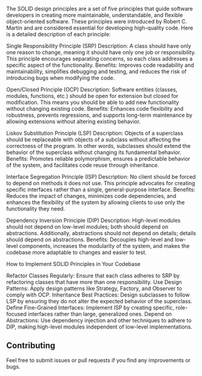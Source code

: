 The SOLID design principles are a set of five principles that guide software developers in creating more maintainable, understandable, and flexible object-oriented software. These principles were introduced by Robert C. Martin and are considered essential for developing high-quality code. Here is a detailed description of each principle:

Single Responsibility Principle (SRP)
Description: A class should have only one reason to change, meaning it should have only one job or responsibility. This principle encourages separating concerns, so each class addresses a specific aspect of the functionality.
Benefits: Improves code readability and maintainability, simplifies debugging and testing, and reduces the risk of introducing bugs when modifying the code.

Open/Closed Principle (OCP)
Description: Software entities (classes, modules, functions, etc.) should be open for extension but closed for modification. This means you should be able to add new functionality without changing existing code.
Benefits: Enhances code flexibility and robustness, prevents regressions, and supports long-term maintenance by allowing extensions without altering existing behavior.

Liskov Substitution Principle (LSP)
Description: Objects of a superclass should be replaceable with objects of a subclass without affecting the correctness of the program. In other words, subclasses should extend the behavior of the superclass without changing its fundamental behavior.
Benefits: Promotes reliable polymorphism, ensures a predictable behavior of the system, and facilitates code reuse through inheritance.

Interface Segregation Principle (ISP)
Description: No client should be forced to depend on methods it does not use. This principle advocates for creating specific interfaces rather than a single, general-purpose interface.
Benefits: Reduces the impact of changes, minimizes code dependencies, and enhances the flexibility of the system by allowing clients to use only the functionality they need.

Dependency Inversion Principle (DIP)
Description: High-level modules should not depend on low-level modules; both should depend on abstractions. Additionally, abstractions should not depend on details; details should depend on abstractions.
Benefits: Decouples high-level and low-level components, increases the modularity of the system, and makes the codebase more adaptable to changes and easier to test.

How to Implement SOLID Principles in Your Codebase

Refactor Classes Regularly: Ensure that each class adheres to SRP by refactoring classes that have more than one responsibility.
Use Design Patterns: Apply design patterns like Strategy, Factory, and Observer to comply with OCP.
Inheritance Best Practices: Design subclasses to follow LSP by ensuring they do not alter the expected behavior of the superclass.
Define Fine-Grained Interfaces: Implement ISP by creating specific, role-focused interfaces rather than large, generalized ones.
Depend on Abstractions: Use dependency injection and other techniques to adhere to DIP, making high-level modules independent of low-level implementations.

## Contributing

Feel free to submit issues or pull requests if you find any improvements or bugs.
